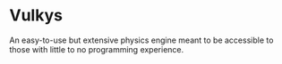 # Vulkys

An easy-to-use but extensive physics engine meant to be accessible to those with little to no programming experience.

